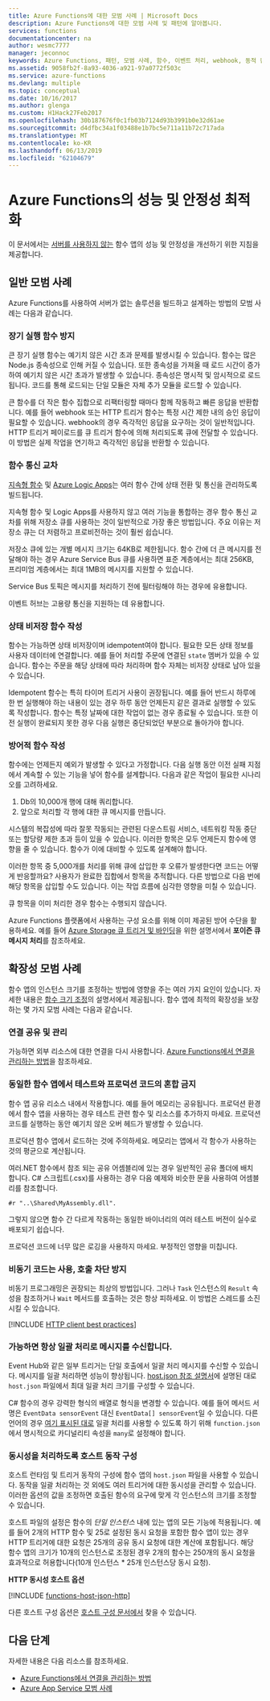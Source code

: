 ```yaml
---
title: Azure Functions에 대한 모범 사례 | Microsoft Docs
description: Azure Functions에 대한 모범 사례 및 패턴에 알아봅니다.
services: functions
documentationcenter: na
author: wesmc7777
manager: jeconnoc
keywords: Azure Functions, 패턴, 모범 사례, 함수, 이벤트 처리, webhook, 동적 컴퓨팅, 서버리스 아키텍처
ms.assetid: 9058fb2f-8a93-4036-a921-97a0772f503c
ms.service: azure-functions
ms.devlang: multiple
ms.topic: conceptual
ms.date: 10/16/2017
ms.author: glenga
ms.custom: H1Hack27Feb2017
ms.openlocfilehash: 30b187676f0c1fb03b7124d93b3991b0e32d61ae
ms.sourcegitcommit: d4dfbc34a1f03488e1b7bc5e711a11b72c717ada
ms.translationtype: MT
ms.contentlocale: ko-KR
ms.lasthandoff: 06/13/2019
ms.locfileid: "62104679"
---
```

# <a name="optimize-the-performance-and-reliability-of-azure-functions"></a>Azure Functions의 성능 및 안정성 최적화

이 문서에서는 [서버를 사용하지 않는](https://azure.microsoft.com/solutions/serverless/) 함수 앱의 성능 및 안정성을 개선하기 위한 지침을 제공합니다. 

## <a name="general-best-practices"></a>일반 모범 사례

Azure Functions를 사용하여 서버가 없는 솔루션을 빌드하고 설계하는 방법의 모범 사례는 다음과 같습니다.

### <a name="avoid-long-running-functions"></a>장기 실행 함수 방지

큰 장기 실행 함수는 예기치 않은 시간 초과 문제를 발생시킬 수 있습니다. 함수는 많은 Node.js 종속성으로 인해 커질 수 있습니다. 또한 종속성을 가져올 때 로드 시간이 증가하여 예기치 않은 시간 초과가 발생할 수 있습니다. 종속성은 명시적 및 암시적으로 로드됩니다. 코드를 통해 로드되는 단일 모듈은 자체 추가 모듈을 로드할 수 있습니다.  

큰 함수를 더 작은 함수 집합으로 리팩터링할 때마다 함께 작동하고 빠른 응답을 반환합니다. 예를 들어 webhook 또는 HTTP 트리거 함수는 특정 시간 제한 내의 승인 응답이 필요할 수 있습니다. webhook의 경우 즉각적인 응답을 요구하는 것이 일반적입니다. HTTP 트리거 페이로드를 큐 트리거 함수에 의해 처리되도록 큐에 전달할 수 있습니다. 이 방법은 실제 작업을 연기하고 즉각적인 응답을 반환할 수 있습니다.


### <a name="cross-function-communication"></a>함수 통신 교차

[지속형 함수](durable/durable-functions-concepts.md) 및 [Azure Logic Apps](../logic-apps/logic-apps-overview.md)는 여러 함수 간에 상태 전환 및 통신을 관리하도록 빌드됩니다.

지속형 함수 및 Logic Apps를 사용하지 않고 여러 기능을 통합하는 경우 함수 통신 교차를 위해 저장소 큐를 사용하는 것이 일반적으로 가장 좋은 방법입니다.  주요 이유는 저장소 큐는 더 저렴하고 프로비전하는 것이 훨씬 쉽습니다. 

저장소 큐에 있는 개별 메시지 크기는 64KB로 제한됩니다. 함수 간에 더 큰 메시지를 전달해야 하는 경우 Azure Service Bus 큐를 사용하면 표준 계층에서는 최대 256KB, 프리미엄 계층에서는 최대 1MB의 메시지를 지원할 수 있습니다.

Service Bus 토픽은 메시지를 처리하기 전에 필터링해야 하는 경우에 유용합니다.

이벤트 허브는 고용량 통신을 지원하는 데 유용합니다.


### <a name="write-functions-to-be-stateless"></a>상태 비저장 함수 작성 

함수는 가능하면 상태 비저장이며 idempotent여야 합니다. 필요한 모든 상태 정보를 사용자 데이터에 연결합니다. 예를 들어 처리할 주문에 연결된 `state` 멤버가 있을 수 있습니다. 함수는 주문을 해당 상태에 따라 처리하며 함수 자체는 비저장 상태로 남아 있을 수 있습니다. 

Idempotent 함수는 특히 타이머 트리거 사용이 권장됩니다. 예를 들어 반드시 하루에 한 번 실행해야 하는 내용이 있는 경우 하루 동안 언제든지 같은 결과로 실행할 수 있도록 작성합니다. 함수는 특정 날짜에 대한 작업이 없는 경우 종료될 수 있습니다. 또한 이전 실행이 완료되지 못한 경우 다음 실행은 중단되었던 부분으로 돌아가야 합니다.


### <a name="write-defensive-functions"></a>방어적 함수 작성

함수에는 언제든지 예외가 발생할 수 있다고 가정합니다. 다음 실행 동안 이전 실패 지점에서 계속할 수 있는 기능을 넣어 함수를 설계합니다. 다음과 같은 작업이 필요한 시나리오를 고려하세요.

1. Db의 10,000개 행에 대해 쿼리합니다.
2. 앞으로 처리할 각 행에 대한 큐 메시지를 만듭니다.
 
시스템의 복잡성에 따라 잘못 작동되는 관련된 다운스트림 서비스, 네트워킹 작동 중단 또는 할당량 제한 초과 등이 있을 수 있습니다. 이러한 항목은 모두 언제든지 함수에 영향을 줄 수 있습니다. 함수가 이에 대비할 수 있도록 설계해야 합니다.

이러한 항목 중 5,000개를 처리를 위해 큐에 삽입한 후 오류가 발생한다면 코드는 어떻게 반응할까요? 사용자가 완료한 집합에서 항목을 추적합니다. 다른 방법으로 다음 번에 해당 항목을 삽입할 수도 있습니다. 이는 작업 흐름에 심각한 영향을 미칠 수 있습니다. 

큐 항목을 이미 처리한 경우 함수는 수행되지 않습니다.

Azure Functions 플랫폼에서 사용하는 구성 요소를 위해 이미 제공된 방어 수단을 활용하세요. 예를 들어 [Azure Storage 큐 트리거 및 바인딩](functions-bindings-storage-queue.md#trigger---poison-messages)을 위한 설명서에서 **포이즌 큐 메시지 처리**를 참조하세요. 

## <a name="scalability-best-practices"></a>확장성 모범 사례

함수 앱의 인스턴스 크기를 조정하는 방법에 영향을 주는 여러 가지 요인이 있습니다. 자세한 내용은 [함수 크기 조정](functions-scale.md)의 설명서에서 제공됩니다.  함수 앱에 최적의 확장성을 보장하는 몇 가지 모범 사례는 다음과 같습니다.

### <a name="share-and-manage-connections"></a>연결 공유 및 관리

가능하면 외부 리소스에 대한 연결을 다시 사용합니다.  [Azure Functions에서 연결을 관리하는 방법](./manage-connections.md)을 참조하세요.

### <a name="dont-mix-test-and-production-code-in-the-same-function-app"></a>동일한 함수 앱에서 테스트와 프로덕션 코드의 혼합 금지

함수 앱 공유 리소스 내에서 작용합니다. 예를 들어 메모리는 공유됩니다. 프로덕션 환경에서 함수 앱을 사용하는 경우 테스트 관련 함수 및 리소스를 추가하지 마세요. 프로덕션 코드를 실행하는 동안 예기치 않은 오버 헤드가 발생할 수 있습니다.

프로덕션 함수 앱에서 로드하는 것에 주의하세요. 메모리는 앱에서 각 함수가 사용하는 것의 평균으로 계산됩니다.

여러.NET 함수에서 참조 되는 공유 어셈블리에 있는 경우 일반적인 공유 폴더에 배치 합니다. C# 스크립트(.csx)를 사용하는 경우 다음 예제와 비슷한 문을 사용하여 어셈블리를 참조합니다. 

    #r "..\Shared\MyAssembly.dll". 

그렇지 않으면 함수 간 다르게 작동하는 동일한 바이너리의 여러 테스트 버전이 실수로 배포되기 쉽습니다.

프로덕션 코드에 너무 많은 로깅을 사용하지 마세요. 부정적인 영향을 미칩니다.

### <a name="use-async-code-but-avoid-blocking-calls"></a>비동기 코드는 사용, 호출 차단 방지

비동기 프로그래밍은 권장되는 최상의 방법입니다. 그러나 `Task` 인스턴스의 `Result` 속성을 참조하거나 `Wait` 메서드를 호출하는 것은 항상 피하세요. 이 방법은 스레드를 소진시킬 수 있습니다.

[!INCLUDE [HTTP client best practices](../../includes/functions-http-client-best-practices.md)]

### <a name="receive-messages-in-batch-whenever-possible"></a>가능하면 항상 일괄 처리로 메시지를 수신합니다.

Event Hub와 같은 일부 트리거는 단일 호출에서 일괄 처리 메시지를 수신할 수 있습니다.  메시지를 일괄 처리하면 성능이 향상됩니다.  [host.json 참조 설명서](functions-host-json.md)에 설명된 대로 `host.json` 파일에서 최대 일괄 처리 크기를 구성할 수 있습니다.

C# 함수의 경우 강력한 형식의 배열로 형식을 변경할 수 있습니다.  예를 들어 메서드 서명은 `EventData sensorEvent` 대신 `EventData[] sensorEvent`일 수 있습니다.  다른 언어의 경우 [여기 표시된 대로](https://github.com/Azure/azure-webjobs-sdk-templates/blob/df94e19484fea88fc2c68d9f032c9d18d860d5b5/Functions.Templates/Templates/EventHubTrigger-JavaScript/function.json#L10) 일괄 처리를 사용할 수 있도록 하기 위해 `function.json`에서 명시적으로 카디널리티 속성을 `many`로 설정해야 합니다.

### <a name="configure-host-behaviors-to-better-handle-concurrency"></a>동시성을 처리하도록 호스트 동작 구성

호스트 런타임 및 트리거 동작의 구성에 함수 앱의 `host.json` 파일을 사용할 수 있습니다.  동작을 일괄 처리하는 것 외에도 여러 트리거에 대한 동시성을 관리할 수 있습니다.  이러한 옵션의 값을 조정하면 호출된 함수의 요구에 맞게 각 인스턴스의 크기를 조정할 수 있습니다.

호스트 파일의 설정은 함수의 *단일 인스턴스* 내에 있는 앱의 모든 기능에 적용됩니다. 예를 들어 2개의 HTTP 함수 및 25로 설정된 동시 요청을 포함한 함수 앱이 있는 경우 HTTP 트리거에 대한 요청은 25개의 공유 동시 요청에 대한 계산에 포함됩니다.  해당 함수 앱의 크기가 10개의 인스턴스로 조정된 경우 2개의 함수는 250개의 동시 요청을 효과적으로 허용합니다(10개 인스턴스 * 25개 인스턴스당 동시 요청).

**HTTP 동시성 호스트 옵션**

[!INCLUDE [functions-host-json-http](../../includes/functions-host-json-http.md)]

다른 호스트 구성 옵션은 [호스트 구성 문서에서](functions-host-json.md) 찾을 수 있습니다.

## <a name="next-steps"></a>다음 단계

자세한 내용은 다음 리소스를 참조하세요.

* [Azure Functions에서 연결을 관리하는 방법](manage-connections.md)
* [Azure App Service 모범 사례](../app-service/app-service-best-practices.md)
